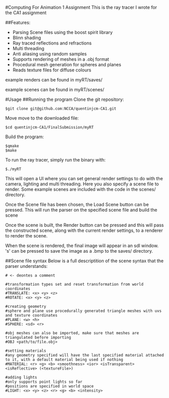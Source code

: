 #Computing For Animation 1 Assignment
This is the ray tracer I wrote for the CA1 assignment

##Features:
- Parsing Scene files using the boost spirit library
- Blinn shading
- Ray traced reflections and refractions
- Multi threading
- Anti aliasing using random samples
- Supports rendering of meshes in a .obj format
- Procedural mesh generation for spheres and planes
- Reads texture files for diffuse colours

example renders can be found in myRT/saves/

example scenes can be found in myRT/scenes/

#Usage
##Running the program
Clone the git repository:
```
$git clone git@github.com:NCCA/quentinjcm-CA1.git
```
Move move to the downloaded file:
```
$cd quentinjcm-CA1/FinalSubmission/myRT
```
Build the program:
```
$qmake
$make
```
To run the ray tracer, simply run the binary with:
```
$./myRT
```
This will open a UI where you can set general render settings to do with the camera, lighting and multi threading. Here you also specify a scene file to render. Some example scenes are included with the code in the scenes/ directory.

Once the Scene file has been chosen, the Load Scene button can be pressed. This will run the parser on the specified scene file and build the scene

Once the scene is built, the Render button can be pressed and this will pass the constructed scene, along with the current render settings, to a renderer to render the scene.

When the scene is rendered, the final image will appear in an sdl window. 's' can be pressed to save the image as a .bmp to the saves/ directory.

##Scene file syntax
Below is a full descriptition of the scene syntax that the parser understands:
```
# <- deontes a comment

#transformation types set and reset transformation from world coordinates
#TRANSLATE: <x> <y> <z>
#ROTATE: <x> <y> <z>

#creating geometry
#sphere and plane use procedurally generated triangle meshes with uvs and texture coordinates
#PLANE: <w> <h>
#SPHERE: <sd> <r>

#obj meshes can also be imported, make sure that meshes are triangulated before importing
#OBJ <path/to/file.obj>

#setting materials
#any geometry specified will have the last specified material attached to it, with a default material being used if nothing
#MATERIAL: <r> <g> <b> <smoothness> <ior> <isTransparent> <isReflective> (<textureFile>)

#adding lights
#only supports point lights so far
#positions are specified in world space
#LIGHT: <x> <y> <z> <r> <g> <b> <intensity>
```
